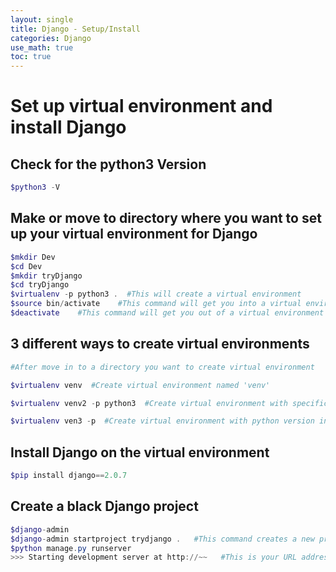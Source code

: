 ```yaml
---
layout: single
title: Django - Setup/Install
categories: Django
use_math: true
toc: true
---
```

# Set up virtual environment and install Django

## Check for the python3 Version

```powershell
$python3 -V
```

## Make or move to directory where you want to set up your virtual environment for Django

```powershell
$mkdir Dev
$cd Dev
$mkdir tryDjango
$cd tryDjango
$virtualenv -p python3 .  #This will create a virtual environment
$source bin/activate    #This command will get you into a virtual environment
$deactivate    #This command will get you out of a virtual environment
```

## 3 different ways to create virtual environments

```powershell
#After move in to a directory you want to create virtual environment

$virtualenv venv  #Create virtual environment named 'venv'

$virtualenv venv2 -p python3  #Create virtual environment with specific python version you want

$virtualenv ven3 -p  #Create virtual environment with python version installed in pc

```

## Install Django on the virtual environment

```powershell
$pip install django==2.0.7
```

## Create a black Django project

```powershell
$django-admin
$django-admin startproject trydjango .   #This command creates a new project named trydjango
$python manage.py runserver
>>> Starting development server at http://~~   #This is your URL address you can debug on
```
